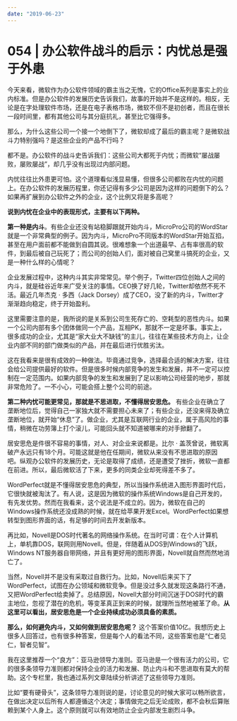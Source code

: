 ```yaml
---
date: "2019-06-23"
---  
```

      
# 054 | 办公软件战斗的启示：内忧总是强于外患
今天来看，微软作为办公软件领域的霸主当之无愧，它的Office系列是事实上的业内标准。但是办公软件的发展历史告诉我们，故事的开始并不是这样的。相反，无论是在字处理软件市场，还是在电子表格市场，微软不但不是初创者，而且在很长一段时间里，都有其他公司与其分庭抗礼，甚至比它强得多。

那么，为什么这些公司一个接一个地倒下了，微软却成了最后的霸主呢？是微软战斗力特别强吗？是这些企业的产品不行吗？

都不是。办公软件的战斗史告诉我们：这些公司大都死于内忧；而微软“屡战屡败，屡败屡战”，却几乎没有出现过内部问题。

内忧往往比外患更可怕。这个道理看似浅显易懂，但很多公司都败在内忧的问题上。在办公软件的发展历程里，你还记得有多少公司是因为这样的问题倒下的么？如果再扩展到办公软件之外的企业，这个比例又将是多高呢？

**说到内忧在企业中的表现形式，主要有以下两种。**

<!-- [[[read_end]]] -->

**第一种是内斗**。有些企业还没有站稳脚跟就开始内斗，MicroPro公司的WordStar就是一个非常典型的例子。因为内斗，MicroPro不同版本的WordStar开始互掐，甚至在用户面前都不能做到自圆其说。很难想象一个出道最早、占有率很高的软件，到最后被自己玩死了；而公司的创始人们，面对被自己窝里斗搞死的企业，又是一种什么样的心情呢？

企业发展过程中，这种内斗其实非常常见。举个例子，Twitter四位创始人之间的内斗，就是硅谷近年来广受关注的事情。CEO换了好几轮，Twitter却依然不死不活。最近几年杰克 · 多西（Jack Dorsey）成了CEO，没了新的内斗，Twitter才渐渐趋向稳定，终于开始盈利。

这里需要注意的是，我所说的是关系到公司生死存亡的、空耗型的恶性内斗。如果一个公司内部有多个团体做同一个产品，互相PK，那就不一定是坏事。事实上，很多成功的企业，尤其是“家大业大不缺钱”的主儿，往往在某些技术方向上，让企业内部不同的部门做类似的产品，并在最后进行优胜劣汰。

这在我看来是很有成效的一种做法。毕竟通过竞争，选择最合适的解决方案，往往会给公司提供最好的软件。但是很多时候内部竞争的发生和发展，并不一定可以控制在一定范围内。如果内部竞争的发生和发展到了足以影响公司经营的地步，那就非常危险了。一不小心，可能会搭上整个公司的前途。

**第二种内忧可能更常见，那就是不思进取，不懂得居安思危。** 有些企业在确立了垄断地位后，觉得自己一家独大就不需要担心未来了；有些企业，还没来得及确立垄断地位，就开始“休息”了。做企业，尤其是互联网行业的企业，属于高风险的事情，稍微在功劳簿上打个滚儿，可能回头就不知道被哪来的对手掀翻了。

居安思危是件很不容易的事情，对人、对企业来说都是。比尔 · 盖茨曾说，微软离破产永远只有18个月。可能这就是他在任期间，微软从来没有不思进取的原因吧。纵观办公软件的发展历史，无论是取得了成绩，还是遭受了挫折，微软一直都在前进。所以，最后微软活了下来，更多的同类企业却死得差不多了。

WordPerfect就是不懂得居安思危的典型，所以当操作系统进入图形界面时代后，它很快就被淘汰了。有人说，这是因为微软的操作系统Windows是自己开发的，有先发优势。然而在我看来，这个说法是不成立的。因为，微软在自己的Windows操作系统还没成熟的时候，就在给苹果开发Excel。WordPerfect如果想转型到图形界面的话，有足够的时间去开发新版本。

再比如，Novell是DOS时代著名的网络操作系统。在当时可谓：在个人计算机上，单机靠DOS，联网则用Novell。但是，伴随着从DOS到Windows的飞跃，Windows NT服务器自带网络，并且有更好用的图形界面，Novell就自然而然地消亡了。

当然，Novell并不是没有采取过自救行为。比如，Novell后来买下了WordPerfect，试图在办公领域和微软竞争。但是没过多久就发现这条路行不通，又把WordPerfect给卖掉了。总结原因，Novell大部分时间沉迷于DOS时代的霸主地位，忽视了潜在的危机，等变革真正到来的时候，就理所当然地被革了命。**从这里可以看出，居安思危是一个企业持续成功必须具备的素质。**

**那么，如何避免内斗，又如何做到居安思危呢？** 这个答案价值10亿。我想历史上很多人回答过，也有很多种答案，但是每个人的看法不同，这些答案也是“仁者见仁，智者见智”。

我在这里推荐一个“良方”：亚马逊领导力准则。亚马逊是一个很有活力的公司，它的很多条领导力准则都对保持企业的活力和发展、防止内斗和不思进取有莫大的帮助。这个专栏里，我也通过系列文章陆续分析讲述了这些领导力准则。

比如“要有硬骨头”，这条领导力准则说的是，讨论意见的时候大家可以畅所欲言，在做出决定以后所有人都遵循这个决定；事情做完之后无论成败，都不会秋后算账赖到某个人身上。这个原则就可以有效地防止企业内部发生剧烈斗争。